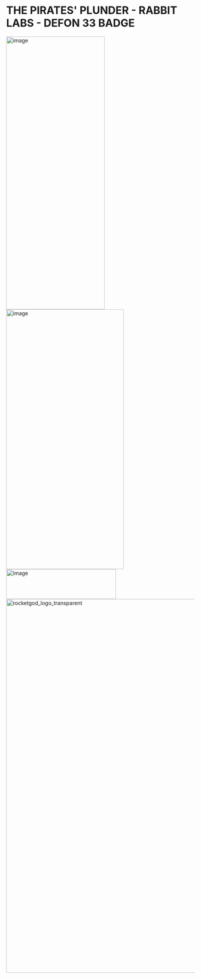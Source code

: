 # THE PIRATES' PLUNDER - RABBIT LABS - DEFON 33 BADGE

<img width="263" height="730" alt="image" src="https://github.com/user-attachments/assets/779fbeee-f31a-4642-829d-30fefcaded25" />

<img width="314" height="695" alt="image" src="https://github.com/user-attachments/assets/4148db56-78af-429d-95bd-c0b3df92d5b5" />

<br/>

<img width="293" height="80" alt="image" src="https://github.com/user-attachments/assets/33e24cb6-718e-450a-98ae-97e142f813bb" />

<img width="1500" height="1000" alt="rocketgod_logo_transparent" src="https://github.com/user-attachments/assets/ad15b106-152c-4a60-a9e2-4d40dfa8f3c6" />
